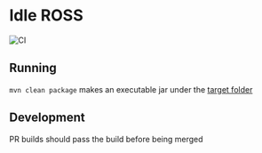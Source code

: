 # Idle ROSS

![CI](https://github.com/laduguer/idle-ross/workflows/CI/badge.svg?branch=master)

## Running

`mvn clean package` makes an executable jar under the [target folder](/target/idle-ross.jar)


## Development

PR builds should pass the build before being merged
